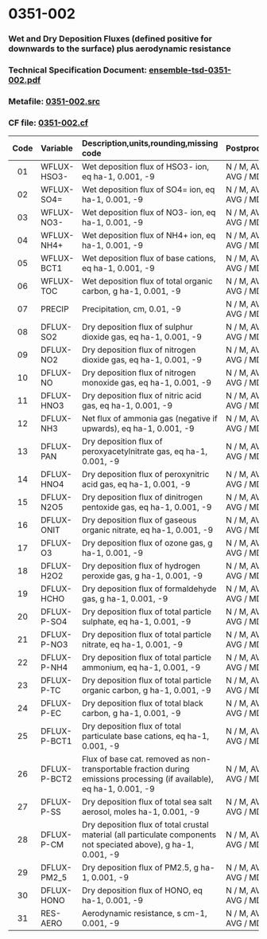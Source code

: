 # 0351-002
### Wet and Dry Deposition Fluxes (defined positive for downwards to the surface) plus aerodynamic resistance
### Technical Specification Document: [ensemble-tsd-0351-002.pdf](../tsd/ensemble-tsd-0351-002.pdf)
### Metafile: [0351-002.src](../src/0351-002.src)
### CF file: [0351-002.cf](../cf/0351-002.cf)
|Code|Variable|Description,units,rounding,missing code|Postprocessing|
|:-:|:-|:-|:-|
|01|WFLUX-HSO3-|Wet deposition flux of HSO3- ion, eq ha-1, 0.001, -9|N / M, AVG / P, AVG / MD|
|02|WFLUX-SO4=|Wet deposition flux of SO4= ion, eq ha-1, 0.001, -9|N / M, AVG / P, AVG / MD|
|03|WFLUX-NO3-|Wet deposition flux of NO3- ion, eq ha-1, 0.001, -9|N / M, AVG / P, AVG / MD|
|04|WFLUX-NH4+|Wet deposition flux of NH4+ ion, eq ha-1, 0.001, -9|N / M, AVG / P, AVG / MD|
|05|WFLUX-BCT1|Wet deposition flux of base cations, eq ha-1, 0.001, -9|N / M, AVG / P, AVG / MD|
|06|WFLUX-TOC|Wet deposition flux of total organic carbon, g ha-1, 0.001, -9|N / M, AVG / P, AVG / MD|
|07|PRECIP|Precipitation, cm, 0.01, -9|N / M, AVG / P, AVG / MD|
|08|DFLUX-SO2|Dry deposition flux of sulphur dioxide gas, eq ha-1, 0.001, -9|N / M, AVG / P, AVG / MD|
|09|DFLUX-NO2|Dry deposition flux of nitrogen dioxide gas, eq ha-1, 0.001, -9|N / M, AVG / P, AVG / MD|
|10|DFLUX-NO|Dry deposition flux of nitrogen monoxide gas, eq ha-1, 0.001, -9|N / M, AVG / P, AVG / MD|
|11|DFLUX-HNO3|Dry deposition flux of nitric acid gas, eq ha-1, 0.001, -9|N / M, AVG / P, AVG / MD|
|12|DFLUX-NH3|Net flux of ammonia gas (negative if upwards), eq ha-1, 0.001, -9|N / M, AVG / P, AVG / MD|
|13|DFLUX-PAN|Dry deposition flux of peroxyacetylnitrate gas, eq ha-1, 0.001, -9|N / M, AVG / P, AVG / MD|
|14|DFLUX-HNO4|Dry deposition flux of peroxynitric acid gas, eq ha-1, 0.001, -9|N / M, AVG / P, AVG / MD|
|15|DFLUX-N2O5|Dry deposition flux of dinitrogen pentoxide gas, eq ha-1, 0.001, -9|N / M, AVG / P, AVG / MD|
|16|DFLUX-ONIT|Dry deposition flux of gaseous organic nitrate, eq ha-1, 0.001, -9|N / M, AVG / P, AVG / MD|
|17|DFLUX-O3|Dry deposition flux of ozone gas, g ha-1, 0.001, -9|N / M, AVG / P, AVG / MD|
|18|DFLUX-H2O2|Dry deposition flux of hydrogen peroxide gas, g ha-1, 0.001, -9|N / M, AVG / P, AVG / MD|
|19|DFLUX-HCHO|Dry deposition flux of formaldehyde gas, g ha-1, 0.001, -9|N / M, AVG / P, AVG / MD|
|20|DFLUX-P-SO4|Dry deposition flux of total particle sulphate, eq ha-1, 0.001, -9|N / M, AVG / P, AVG / MD|
|21|DFLUX-P-NO3|Dry deposition flux of total particle nitrate, eq ha-1, 0.001, -9|N / M, AVG / P, AVG / MD|
|22|DFLUX-P-NH4|Dry deposition flux of total particle ammonium, eq ha-1, 0.001, -9|N / M, AVG / P, AVG / MD|
|23|DFLUX-P-TC|Dry deposition flux of total particle organic carbon, g ha-1, 0.001, -9|N / M, AVG / P, AVG / MD|
|24|DFLUX-P-EC|Dry deposition flux of total black carbon, g ha-1, 0.001, -9|N / M, AVG / P, AVG / MD|
|25|DFLUX-P-BCT1|Dry deposition flux of total particulate base cations, eq ha-1, 0.001, -9|N / M, AVG / P, AVG / MD|
|26|DFLUX-P-BCT2|Flux of base cat. removed as non-transportable fraction during emissions processing (if available), eq ha-1, 0.001, -9|N / M, AVG / P, AVG / MD|
|27|DFLUX-P-SS|Dry deposition flux of total sea salt aerosol, moles ha-1, 0.001, -9|N / M, AVG / P, AVG / MD|
|28|DFLUX-P-CM|Dry deposition flux of total crustal material (all particulate components not speciated above), g ha-1, 0.001, -9|N / M, AVG / P, AVG / MD|
|29|DFLUX-PM2_5|Dry deposition flux of PM2.5, g ha-1, 0.001, -9|N / M, AVG / P, AVG / MD|
|30|DFLUX-HONO|Dry deposition flux of HONO, eq ha-1, 0.001, -9|N / M, AVG / P, AVG / MD|
|31|RES-AERO|Aerodynamic resistance, s cm-1, 0.001, -9|N / M, AVG / P, AVG / MD|
